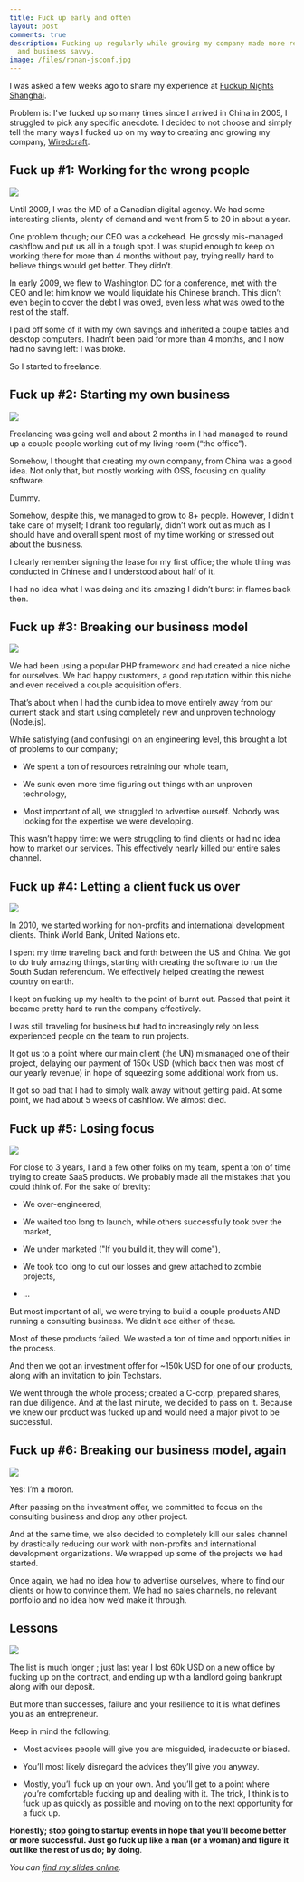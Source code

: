 ```yaml
---
title: Fuck up early and often
layout: post
comments: true
description: Fucking up regularly while growing my company made more resilient
  and business savvy.
image: /files/ronan-jsconf.jpg
---
```

I was asked a few weeks ago to share my experience at [Fuckup Nights Shanghai](https://fuckupnights.com/event/fuckup-nights-shanghai/).

Problem is: I've fucked up so many times since I arrived in China in 2005, I struggled to pick any specific anecdote. I decided to not choose and simply tell the many ways I fucked up on my way to creating and growing my company, [Wiredcraft](https://wiredcraft.com).

## Fuck up #1: Working for the wrong people

![](/files/bad-boss.gif)

Until 2009, I was the MD of a Canadian digital agency. We had some interesting clients, plenty of demand and went from 5 to 20 in about a year.

One problem though; our CEO was a cokehead. He grossly mis-managed cashflow and put us all in a tough spot. I was stupid enough to keep on working there for more than 4 months without pay, trying really hard to believe things would get better. They didn’t.

In early 2009, we flew to Washington DC for a conference, met with the CEO and let him know we would liquidate his Chinese branch. This didn’t even begin to cover the debt I was owed, even less what was owed to the rest of the staff.

I paid off some of it with my own savings and inherited a couple tables and desktop computers. I hadn’t been paid for more than 4 months, and I now had no saving left: I was broke.

So I started to freelance.

## Fuck up #2: Starting my own business

![](/files/like-a-boss.gif)

Freelancing was going well and about 2 months in I had managed to round up a couple people working out of my living room (“the office”).

Somehow, I thought that creating my own company, from China was a good idea. Not only that, but mostly working with OSS, focusing on quality software.

Dummy.

Somehow, despite this, we managed to grow to 8+ people. However, I didn't take care of myself; I drank too regularly, didn’t work out as much as I should have and overall spent most of my time working or stressed out about the business.

I clearly remember signing the lease for my first office; the whole thing was conducted in Chinese and I understood about half of it.

I had no idea what I was doing and it’s amazing I didn’t burst in flames back then.

## Fuck up #3: Breaking our business model

![](/files/wave.gif)

We had been using a popular PHP framework and had created a nice niche for ourselves. We had happy customers, a good reputation within this niche and even received a couple acquisition offers.

That’s about when I had the dumb idea to move entirely away from our current stack and start using completely new and unproven technology (Node.js).

While satisfying (and confusing) on an engineering level, this brought a lot of problems to our company;

*   We spent a ton of resources retraining our whole team,
    
*   We sunk even more time figuring out things with an unproven technology,
    
*   Most important of all, we struggled to advertise ourself. Nobody was looking for the expertise we were developing.
    

This wasn’t happy time: we were struggling to find clients or had no idea how to market our services. This effectively nearly killed our entire sales channel.

## Fuck up #4: Letting a client fuck us over

![](/files/the-office-no.gif)

In 2010, we started working for non-profits and international development clients. Think World Bank, United Nations etc.

I spent my time traveling back and forth between the US and China. We got to do truly amazing things, starting with creating the software to run the South Sudan referendum. We effectively helped creating the newest country on earth.

I kept on fucking up my health to the point of burnt out. Passed that point it became pretty hard to run the company effectively.

I was still traveling for business but had to increasingly rely on less experienced people on the team to run projects.

It got us to a point where our main client (the UN) mismanaged one of their project, delaying our payment of 150k USD (which back then was most of our yearly revenue) in hope of squeezing some additional work from us.

It got so bad that I had to simply walk away without getting paid. At some point, we had about 5 weeks of cashflow. We almost died.

## Fuck up #5: Losing focus

![](/files/mexican-hat.gif)

For close to 3 years, I and a few other folks on my team, spent a ton of time trying to create SaaS products. We probably made all the mistakes that you could think of. For the sake of brevity:

*   We over-engineered,
    
*   We waited too long to launch, while others successfully took over the market,
    
*   We under marketed ("If you build it, they will come"),
    
*   We took too long to cut our losses and grew attached to zombie projects,
    
*   …
    

But most important of all, we were trying to build a couple products AND running a consulting business. We didn’t ace either of these.

Most of these products failed. We wasted a ton of time and opportunities in the process.

And then we got an investment offer for ~150k USD for one of our products, along with an invitation to join Techstars.

We went through the whole process; created a C-corp, prepared shares, ran due diligence. And at the last minute, we decided to pass on it. Because we knew our product was fucked up and would need a major pivot to be successful.

## Fuck up #6: Breaking our business model, again

![](/files/jericho-missile.gif)

Yes: I’m a moron.

After passing on the investment offer, we committed to focus on the consulting business and drop any other project.

And at the same time, we also decided to completely kill our sales channel by drastically reducing our work with non-profits and international development organizations. We wrapped up some of the projects we had started.

Once again, we had no idea how to advertise ourselves, where to find our clients or how to convince them. We had no sales channels, no relevant portfolio and no idea how we’d make it through.

## Lessons

![](/files/cat-piano.gif)

The list is much longer ; just last year I lost 60k USD on a new office by fucking up on the contract, and ending up with a landlord going bankrupt along with our deposit.

But more than successes, failure and your resilience to it is what defines you as an entrepreneur.

Keep in mind the following;

*   Most advices people will give you are misguided, inadequate or biased.
    
*   You’ll most likely disregard the advices they’ll give you anyway.
    
*   Mostly, you’ll fuck up on your own. And you’ll get to a point where you’re comfortable fucking up and dealing with it. The trick, I think is to fuck up as quickly as possible and moving on to the next opportunity for a fuck up.
    

**Honestly; stop going to startup events in hope that you’ll become better or more successful. Just go fuck up like a man (or a woman) and figure it out like the rest of us do; by doing**.

_You can_ [_find my slides online_](https://docs.google.com/presentation/d/1e4Y2btCwLRr2UoHw_PdH_rVakpF5oDNvnKYTkNJBIzU/edit?usp=sharing)_._